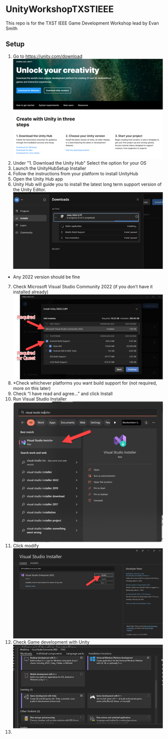 # UnityWorkshopTXSTIEEE
 This repo is for the TXST IEEE Game Development Workshop lead by Evan Smith

## Setup

1. Go to https://unity.com/download ![udownload](/images/UnityDownloadPage.png)
2. Under "1. Download the Unity Hub" Select the option for your OS
3. Launch the UnityHubSetup Installer
4. Follow the instructions from your platform to install UnityHub
5. Open the Unity Hub app
6. Unity Hub will guide you to install the latest long term support version of the Unity Editor. ![uhub](/images/UnityHubInstall.png)
- Any 2022 version should be fine
7. Check Microsoft Visual Studio Community 2022 (if you don’t have it installed already) ![vsc](/images/vscheck.png)
8. *Check whichever platforms you want build support for (not required, more on this later)
9. Check “I have read and agree…” and click Install
10. Run Visual Studio Installer ![vsc](/images/vsinstaller.png)
11. Click modify ![mod](/images/mod.png)
12. Check Game development with Unity ![po](/images/workloads.png)
13. 